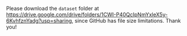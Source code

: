 Please download the `dataset` folder at https://drive.google.com/drive/folders/1CWI-P40QcIpNmYxleX5y-6KvhfznYadg?usp=sharing, since GitHub has file size limitations. Thank you!
